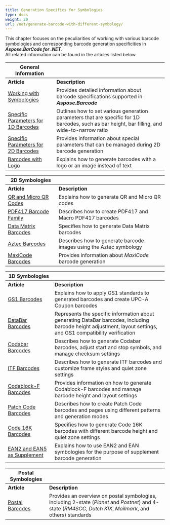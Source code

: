 ```yaml
---
title: Generation Specifics for Symbologies
type: docs
weight: 20
url: /net/generate-barcode-with-different-symbology/
---
```

This chapter focuses on the peculiarities of working with various barcode symbologies and corresponding barcode generation specificities in ***Aspose.BarCode for .NET***.  
All related information can be found in the articles listed below.
  
|General Information| |   
|---|---|
|**Article**|**Description**|
|[Working with Symbologies](/barcode/net/symbologies-for-barcodes/)|Provides detailed information about barcode specifications supported in ***Aspose.Barcode***|
|[Specific Parameters for 1D Barcodes](/barcode/net/managing-different-barcode-settings/)|Outlines how to set various generation parameters that are specific for 1D barcodes, such as bar height, bar filling, and wide-to-narrow ratio|
|[Specific Parameters for 2D Barcodes](/barcode/net/managing-2d-barcodes/)|Provides information about special parameters that can be managed during 2D barcode generation|
|[Barcodes with Logo](/barcode/net/barcode-with-image-in-place-of-codetext/)|Explains how to generate barcodes with a logo or an image instead of text|
  
|2D Symbologies| |   
|---|---|
|**Article**|**Description**|
|[QR and Micro QR Codes](/barcode/net/qr-and-micro-qr-barcode/)|Explains how to generate QR and Micro QR codes|
|[PDF417 Barcode Family](/barcode/net/pdf417-and-macropdf417-barcode/)|Describes how to create PDF417 and Macro PDF417 barcodes|
|[Data Matrix Barcodes](/barcode/net/datamatrix-barcode)|Specifies how to generate Data Matrix barcodes|
|[Aztec Barcodes](/barcode/net/aztec-barcode/)|Describes how to generate barcode images using the Aztec symbology|
|[MaxiCode Barcodes](/barcode/net/maxicode-barcodes/)|Provides information about *MaxiCode* barcode generation|
  
|1D Symbologies| |
|---|---|
|**Article**|**Description**|  
|[GS1 Barcodes](/barcode/net/generating-barcodes-using-new-barcode-generation-api/)|Explains how to apply GS1 standards to generated barcodes and create UPC-A Coupon barcodes|
|[DataBar Barcodes](/barcode/net/databar-barcodes/)|Represents the specific information about generating DataBar barcodes, including barcode height adjustment, layout settings, and GS1 compatibility verification|
|[Codabar Barcodes](/barcode/net/codabar-barcodes/)|Describes how to generate Codabar barcodes, adjust start and stop symbols, and manage checksum settings|
|[ITF Barcodes](/barcode/net/itf-barcodes/)|Describes how to generate ITF barcodes and customize frame styles and quiet zone settings|
|[Codablock-F Barcodes](/barcode/net/code16k-barcodes/)|Provides information on how to generate Codablock-F barcodes and manage barcode height and layout settings|
|[Patch Code Barcodes](/barcode/net/how-to-generate-a-patch-code/)|Describes how to create Patch Code barcodes and pages using different patterns and generation modes|
|[Code 16K Barcodes](/barcode/net/code16k-barcodes/)|Specifies how to generate Code 16K barcodes with different barcode height and quiet zone settings|
|[EAN2 and EAN5 as Supplement](/barcode/net/ean2-and-ean5-as-supplement/)|Explains how to use EAN2 and EAN symbologies for the purpose of supplement barcode generation|

|Postal Symbologies| |
|---|---|
|**Article**|**Description**|  
|[Postal Barcodes](/barcode/net/postal-barcodes/)|Provides an overview on postal symbologies, including 2-state (*Planet* and *Postnet*) and 4-state (*RM4SCC*, *Dutch KIX*, *Mailmark*, and others) standards|